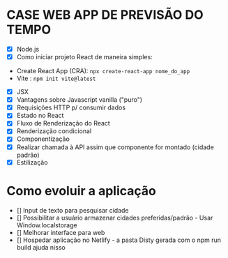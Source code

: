 # CASE WEB APP DE PREVISÃO DO TEMPO
- [x] Node.js
- [x] Como iniciar projeto React de maneira simples:
- Create React App (CRA): ```npx create-react-app nome_do_app```
- Vite : ```npm init vite@latest```
- [x] JSX
- [x] Vantagens sobre Javascript vanilla ("puro")
- [x] Requisições HTTP p/ consumir dados
- [x] Estado no React
- [x] Fluxo de Renderização do React
- [x] Renderização condicional
- [x] Componentização
- [x] Realizar chamada à API assim que componente for montado (cidade padrão)
- [x] Estilização

# Como evoluir a aplicação
- [] Input de texto para pesquisar cidade
- [] Possibilitar a usuário armazenar cidades preferidas/padrão - Usar Window.localstorage
- [] Melhorar interface para web
- [] Hospedar aplicação no Netlify - a pasta Disty gerada com o npm run build ajuda nisso